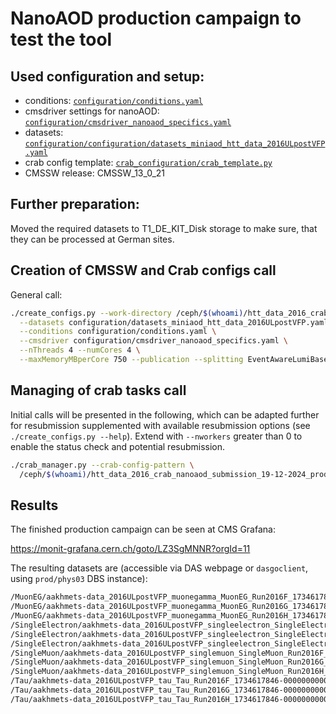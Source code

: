 # NanoAOD production campaign to test the tool

## Used configuration and setup:

* conditions: [`configuration/conditions.yaml`](../configuration/conditions.yaml)
* cmsdriver settings for nanoAOD: [`configuration/cmsdriver_nanoaod_specifics.yaml`](../configuration/cmsdriver_nanoaod_specifics.yaml)
* datasets: [`configuration/configuration/datasets_miniaod_htt_data_2016ULpostVFP.yaml`](../configuration/datasets_miniaod_htt_data_2016ULpostVFP.yaml)
* crab config template: [`crab_configuration/crab_template.py`](../crab_configuration/crab_template.py)
* CMSSW release: CMSSW_13_0_21

## Further preparation:

Moved the required datasets to T1_DE_KIT_Disk storage to make sure, that they can be processed at German sites.

## Creation of CMSSW and Crab configs call

General call:

```bash
./create_configs.py --work-directory /ceph/$(whoami)/htt_data_2016_crab_nanoaod_submission_19-12-2024_prodreleasev12/ \
  --datasets configuration/datasets_miniaod_htt_data_2016ULpostVFP.yaml \
  --conditions configuration/conditions.yaml \
  --cmsdriver configuration/cmsdriver_nanoaod_specifics.yaml \
  --nThreads 4 --numCores 4 \
  --maxMemoryMBperCore 750 --publication --splitting EventAwareLumiBased --unitsPerJob 500000 --maxJobRuntimeMin 900
```

## Managing of crab tasks call

Initial calls will be presented in the following, which can be adapted further for resubmission supplemented with available resubmission options (see `./create_configs.py --help`). Extend with `--nworkers` greater than 0 to enable the status check and potential resubmission.

```bash
./crab_manager.py --crab-config-pattern \
  /ceph/$(whoami)/htt_data_2016_crab_nanoaod_submission_19-12-2024_prodreleasev12/crabconfigs/*postVFP*.py
```

## Results

The finished production campaign can be seen at CMS Grafana:

https://monit-grafana.cern.ch/goto/LZ3SgMNNR?orgId=11

The resulting datasets are (accessible via DAS webpage or `dasgoclient`, using `prod/phys03` DBS instance):

```bash
/MuonEG/aakhmets-data_2016ULpostVFP_muonegamma_MuonEG_Run2016F_1734617846-00000000000000000000000000000000/USER
/MuonEG/aakhmets-data_2016ULpostVFP_muonegamma_MuonEG_Run2016G_1734617846-00000000000000000000000000000000/USER
/MuonEG/aakhmets-data_2016ULpostVFP_muonegamma_MuonEG_Run2016H_1734617846-00000000000000000000000000000000/USER
/SingleElectron/aakhmets-data_2016ULpostVFP_singleelectron_SingleElectron_Run2016F_1735028768-00000000000000000000000000000000/USER
/SingleElectron/aakhmets-data_2016ULpostVFP_singleelectron_SingleElectron_Run2016G_1734617846-00000000000000000000000000000000/USER
/SingleElectron/aakhmets-data_2016ULpostVFP_singleelectron_SingleElectron_Run2016H_1734617846-00000000000000000000000000000000/USER
/SingleMuon/aakhmets-data_2016ULpostVFP_singlemuon_SingleMuon_Run2016F_1734617846-00000000000000000000000000000000/USER
/SingleMuon/aakhmets-data_2016ULpostVFP_singlemuon_SingleMuon_Run2016G_1734617846-00000000000000000000000000000000/USER
/SingleMuon/aakhmets-data_2016ULpostVFP_singlemuon_SingleMuon_Run2016H_1734617846-00000000000000000000000000000000/USER
/Tau/aakhmets-data_2016ULpostVFP_tau_Tau_Run2016F_1734617846-00000000000000000000000000000000/USER
/Tau/aakhmets-data_2016ULpostVFP_tau_Tau_Run2016G_1734617846-00000000000000000000000000000000/USER
/Tau/aakhmets-data_2016ULpostVFP_tau_Tau_Run2016H_1734617846-00000000000000000000000000000000/USER
```